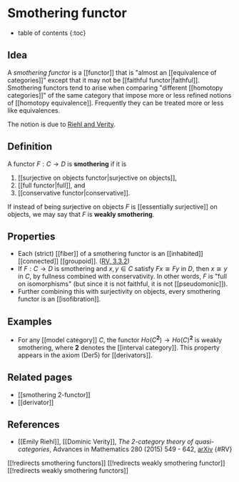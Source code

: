 # Smothering functor

* table of contents
{:toc}

## Idea

A *smothering functor* is a [[functor]] that is "almost an [[equivalence of categories]]" except that it may not be [[faithful functor|faithful]].  Smothering functors tend to arise when comparing "different [[homotopy categories]]" of the same category that impose more or less refined notions of [[homotopy equivalence]].  Frequently they can be treated more or less like equivalences.

The notion is due to [Riehl and Verity](#RV).

## Definition

A functor $F:C\to D$ is **smothering** if it is

1. [[surjective on objects functor|surjective on objects]],
1. [[full functor|full]], and
1. [[conservative functor|conservative]].

If instead of being surjective on objects $F$ is [[essentially surjective]] on objects, we may say that $F$ is **weakly smothering**.

## Properties

* Each (strict) [[fiber]] of a smothering functor is an [[inhabited]] [[connected]] [[groupoid]]. ([RV, 3.3.2](#RV))
* If $F:C\to D$ is smothering and $x,y\in C$ satisfy $F x \cong F y$ in $D$, then $x \cong y$ in $C$, by fullness combined with conservativity.  In other words, $F$ is "full on isomorphisms" (but since it is not faithful, it is not [[pseudomonic]]).
* Further combining this with surjectivity on objects, every smothering functor is an [[isofibration]].

## Examples

* For any [[model category]] $C$, the functor $Ho(C^{\mathbf{2}}) \to Ho(C)^{\mathbf{2}}$ is weakly smothering, where $\mathbf{2}$ denotes the [[interval category]].  This property appears in the axiom (Der5) for [[derivators]].

## Related pages

* [[smothering 2-functor]]
* [[derivator]]

## References

* [[Emily Riehl]], [[Dominic Verity]], _The 2-category theory of quasi-categories_, Advances in Mathematics 280 (2015) 549 - 642, [arXiv](http://arxiv.org/abs/1306.5144)
 {#RV}

[[!redirects smothering functors]]
[[!redirects weakly smothering functor]]
[[!redirects weakly smothering functors]]
